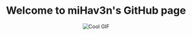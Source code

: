 <h1 align="center">Welcome to miHav3n's GitHub page</h1>

<p align="center">
  <img src="https://camo.githubusercontent.com/8c2345179b86ff43d4a02e300e538816503d3f5a7bcf71536e73431feedf0249/68747470733a2f2f6d65646961332e67697068792e636f6d2f6d656469612f6c3446477237744d6a4833616a757779342f67697068792e676966" alt="Cool GIF"/>
</p>
